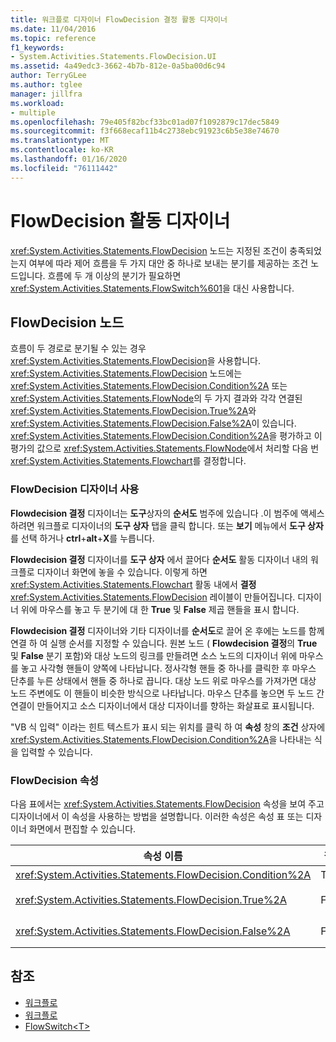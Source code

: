 ```yaml
---
title: 워크플로 디자이너 FlowDecision 결정 활동 디자이너
ms.date: 11/04/2016
ms.topic: reference
f1_keywords:
- System.Activities.Statements.FlowDecision.UI
ms.assetid: 4a49edc3-3662-4b7b-812e-0a5ba00d6c94
author: TerryGLee
ms.author: tglee
manager: jillfra
ms.workload:
- multiple
ms.openlocfilehash: 79e405f82bcf33bc01ad07f1092879c17dec5849
ms.sourcegitcommit: f3f668ecaf11b4c2738ebc91923c6b5e38e74670
ms.translationtype: MT
ms.contentlocale: ko-KR
ms.lasthandoff: 01/16/2020
ms.locfileid: "76111442"
---
```

# <a name="flowdecision-activity-designer"></a>FlowDecision 활동 디자이너

<xref:System.Activities.Statements.FlowDecision> 노드는 지정된 조건이 충족되었는지 여부에 따라 제어 흐름을 두 가지 대안 중 하나로 보내는 분기를 제공하는 조건 노드입니다. 흐름에 두 개 이상의 분기가 필요하면 <xref:System.Activities.Statements.FlowSwitch%601>을 대신 사용합니다.

## <a name="the-flowdecision-node"></a>FlowDecision 노드

흐름이 두 경로로 분기될 수 있는 경우 <xref:System.Activities.Statements.FlowDecision>을 사용합니다. <xref:System.Activities.Statements.FlowDecision> 노드에는 <xref:System.Activities.Statements.FlowDecision.Condition%2A> 또는 <xref:System.Activities.Statements.FlowNode>의 두 가지 결과와 각각 연결된 <xref:System.Activities.Statements.FlowDecision.True%2A>와 <xref:System.Activities.Statements.FlowDecision.False%2A>이 있습니다. <xref:System.Activities.Statements.FlowDecision.Condition%2A>을 평가하고 이 평가의 값으로 <xref:System.Activities.Statements.FlowNode>에서 처리할 다음 번 <xref:System.Activities.Statements.Flowchart>를 결정합니다.

### <a name="using-the-flowdecision-designer"></a>FlowDecision 디자이너 사용

**Flowdecision 결정** 디자이너는 **도구**상자의 **순서도** 범주에 있습니다 .이 범주에 액세스 하려면 워크플로 디자이너의 **도구 상자** 탭을 클릭 합니다. 또는 **보기** 메뉴에서 **도구 상자** 를 선택 하거나 **ctrl**+**alt**+**X**를 누릅니다.

**Flowdecision 결정** 디자이너를 **도구 상자** 에서 끌어다 **순서도** 활동 디자이너 내의 워크플로 디자이너 화면에 놓을 수 있습니다. 이렇게 하면 <xref:System.Activities.Statements.Flowchart> 활동 내에서 **결정** <xref:System.Activities.Statements.FlowDecision> 레이블이 만들어집니다. 디자이너 위에 마우스를 놓고 두 분기에 대 한 **True** 및 **False** 제곱 핸들을 표시 합니다.

**Flowdecision 결정** 디자이너와 기타 디자이너를 **순서도**로 끌어 온 후에는 노드를 함께 연결 하 여 실행 순서를 지정할 수 있습니다. 원본 노드 ( **Flowdecision 결정**의 **True** 및 **False** 분기 포함)와 대상 노드의 링크를 만들려면 소스 노드의 디자이너 위에 마우스를 놓고 사각형 핸들이 양쪽에 나타납니다. 정사각형 핸들 중 하나를 클릭한 후 마우스 단추를 누른 상태에서 핸들 중 하나로 끕니다. 대상 노드 위로 마우스를 가져가면 대상 노드 주변에도 이 핸들이 비슷한 방식으로 나타납니다. 마우스 단추를 놓으면 두 노드 간 연결이 만들어지고 소스 디자이너에서 대상 디자이너를 향하는 화살표로 표시됩니다.

"VB 식 입력" 이라는 힌트 텍스트가 표시 되는 위치를 클릭 하 여 **속성** 창의 **조건** 상자에 <xref:System.Activities.Statements.FlowDecision.Condition%2A>을 나타내는 식을 입력할 수 있습니다.

### <a name="the-flowdecision-properties"></a>FlowDecision 속성

다음 표에서는 <xref:System.Activities.Statements.FlowDecision> 속성을 보여 주고 디자이너에서 이 속성을 사용하는 방법을 설명합니다. 이러한 속성은 속성 표 또는 디자이너 화면에서 편집할 수 있습니다.

|속성 이름|필수|용도|
|-|--------------|-|
|<xref:System.Activities.Statements.FlowDecision.Condition%2A>|True|흐름 제어의 경로를 결정하는 조건입니다.|
|<xref:System.Activities.Statements.FlowDecision.True%2A>|False|<xref:System.Activities.Statements.FlowDecision.Condition%2A>이 충족되는 경우의 흐름 제어 경로입니다.|
|<xref:System.Activities.Statements.FlowDecision.False%2A>|False|<xref:System.Activities.Statements.FlowDecision.Condition%2A>이 충족되지 않는 경우의 흐름 제어 경로입니다.|

## <a name="see-also"></a>참조

- [워크플로](../workflow-designer/flowchart-activity-designers.md)
- [워크플로](../workflow-designer/flowchart-activity-designer.md)
- [FlowSwitch\<T>](../workflow-designer/flowswitch-t-activity-designer.md)
